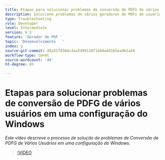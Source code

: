 ```yaml
---
title: Etapas para solucionar problemas de conversão de PDFG de vários usuários em uma configuração do Windows
description: Solucione problemas de vários geradores de PDFs de usuários na configuração do Windows.
type: Troubleshooting
role: Developer
level: Intermediate
version: 6.5
feature: 'Gerador de PDF '
topic: 'Desenvolvimento   '
index: y
source-git-commit: 462417d384c4aa5d99110f1b8dadd165ea9b2a49
workflow-type: tm+mt
source-wordcount: '49'
ht-degree: 6%

---
```


# Etapas para solucionar problemas de conversão de PDFG de vários usuários em uma configuração do Windows

*Este vídeo descreve o processo de solução de problemas de Conversão de PDFG de Vários Usuários em uma configuração do Windows.*

>[!VIDEO](https://video.tv.adobe.com/v/335550?quality=9&learn=on)

